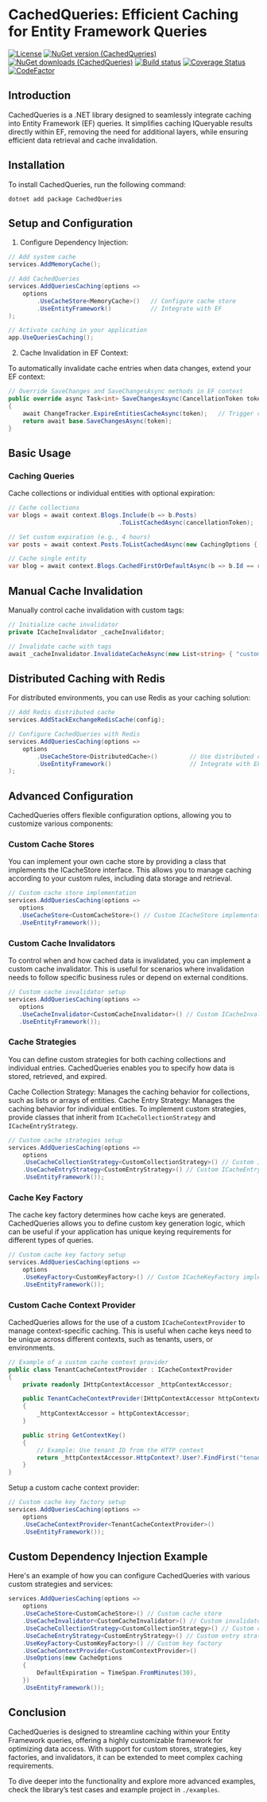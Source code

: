 # CachedQueries: Efficient Caching for Entity Framework Queries

[![License](https://img.shields.io/:license-mit-blue.svg)](https://vposd.mit-license.org/)
[![NuGet version (CachedQueries)](https://img.shields.io/nuget/v/CachedQueries.svg)](https://www.nuget.org/packages/CachedQueries/)
[![NuGet downloads (CachedQueries)](https://img.shields.io/nuget/dt/CachedQueries.svg)](https://www.nuget.org/packages/CachedQueries/)
[![Build status](https://github.com/vposd/CachedQueries/actions/workflows/release.yml/badge.svg)]()
[![Coverage Status](https://coveralls.io/repos/github/vposd/CachedQueries/badge.svg?branch=master)](https://coveralls.io/github/vposd/CachedQueries?branch=master)
[![CodeFactor](https://www.codefactor.io/repository/github/vposd/cachedqueries/badge)](https://www.codefactor.io/repository/github/vposd/cachedqueries)

## Introduction

CachedQueries is a .NET library designed to seamlessly integrate caching into Entity Framework (EF) queries. It simplifies caching IQueryable results directly within EF, removing the need for additional layers, while ensuring efficient data retrieval and cache invalidation.


## Installation

To install CachedQueries, run the following command:

```
dotnet add package CachedQueries
```

## Setup and Configuration

1. Configure Dependency Injection:

```csharp
// Add system cache
services.AddMemoryCache();

// Add CachedQueries
services.AddQueriesCaching(options =>
    options
        .UseCacheStore<MemoryCache>()   // Configure cache store
        .UseEntityFramework()           // Integrate with EF
);

// Activate caching in your application
app.UseQueriesCaching();

```

2. Cache Invalidation in EF Context:

To automatically invalidate cache entries when data changes, extend your EF context:
```csharp
// Override SaveChanges and SaveChangesAsync methods in EF context
public override async Task<int> SaveChangesAsync(CancellationToken token = default)
{
    await ChangeTracker.ExpireEntitiesCacheAsync(token);   // Trigger cache invalidation
    return await base.SaveChangesAsync(token);
}
```

## Basic Usage

### Caching Queries

Cache collections or individual entities with optional expiration:

```csharp
// Cache collections
var blogs = await context.Blogs.Include(b => b.Posts)
                               .ToListCachedAsync(cancellationToken);

// Set custom expiration (e.g., 4 hours)
var posts = await context.Posts.ToListCachedAsync(new CachingOptions { CachedDuration = TimeSpan.FromHours(4) }, cancellationToken);

// Cache single entity
var blog = await context.Blogs.CachedFirstOrDefaultAsync(b => b.Id == request.Id, cancellationToken);

```

## Manual Cache Invalidation

Manually control cache invalidation with custom tags:
```csharp
// Initialize cache invalidator
private ICacheInvalidator _cacheInvalidator;

// Invalidate cache with tags
await _cacheInvalidator.InvalidateCacheAsync(new List<string> { "custom_tag" });

```

## Distributed Caching with Redis

For distributed environments, you can use Redis as your caching solution:

```csharp
// Add Redis distributed cache
services.AddStackExchangeRedisCache(config);

// Configure CachedQueries with Redis
services.AddQueriesCaching(options =>
    options
        .UseCacheStore<DistributedCache>()         // Use distributed cache
        .UseEntityFramework()                      // Integrate with EF
);
```

## Advanced Configuration

CachedQueries offers flexible configuration options, allowing you to customize various components:

### Custom Cache Stores
 You can implement your own cache store by providing a class that implements the ICacheStore interface. This allows you to manage caching according to your custom rules, including data storage and retrieval.

 ```csharp
 // Custom cache store implementation
services.AddQueriesCaching(options =>
    options
    .UseCacheStore<CustomCacheStore>() // Custom ICacheStore implementation
    .UseEntityFramework());
```

### Custom Cache Invalidators
To control when and how cached data is invalidated, you can implement a custom cache invalidator. This is useful for scenarios where invalidation needs to follow specific business rules or depend on external conditions.

 ```csharp
// Custom cache invalidator setup
services.AddQueriesCaching(options =>
    options
    .UseCacheInvalidator<CustomCacheInvalidator>() // Custom ICacheInvalidator implementation
    .UseEntityFramework());
```

### Cache Strategies
You can define custom strategies for both caching collections and individual entries. CachedQueries enables you to specify how data is stored, retrieved, and expired.

Cache Collection Strategy: Manages the caching behavior for collections, such as lists or arrays of entities.
Cache Entry Strategy: Manages the caching behavior for individual entities.
To implement custom strategies, provide classes that inherit from `ICacheCollectionStrategy` and `ICacheEntryStrategy`.

```csharp
// Custom cache strategies setup
services.AddQueriesCaching(options =>
    options
    .UseCacheCollectionStrategy<CustomCollectionStrategy>() // Custom ICacheCollectionStrategy implementation
    .UseCacheEntryStrategy<CustomEntryStrategy>() // Custom ICacheEntryStrategy implementation
    .UseEntityFramework());

```

### Cache Key Factory
The cache key factory determines how cache keys are generated. CachedQueries allows you to define custom key generation logic, which can be useful if your application has unique keying requirements for different types of queries.

```csharp
// Custom cache key factory setup
services.AddQueriesCaching(options =>
    options
    .UseKeyFactory<CustomKeyFactory>() // Custom ICacheKeyFactory implementation
    .UseEntityFramework());
```

### Custom Cache Context Provider
CachedQueries allows for the use of a custom `ICacheContextProvider` to manage context-specific caching. This is useful when cache keys need to be unique across different contexts, such as tenants, users, or environments.

```csharp
// Example of a custom cache context provider
public class TenantCacheContextProvider : ICacheContextProvider
{
    private readonly IHttpContextAccessor _httpContextAccessor;

    public TenantCacheContextProvider(IHttpContextAccessor httpContextAccessor)
    {
        _httpContextAccessor = httpContextAccessor;
    }

    public string GetContextKey()
    {
        // Example: Use tenant ID from the HTTP context
        return _httpContextAccessor.HttpContext?.User?.FindFirst("tenant_id")?.Value ?? "default_tenant";
    }
}
```

Setup a custom cache context provider:
```csharp
// Custom cache key factory setup
services.AddQueriesCaching(options =>
    options
    .UseCacheContextProvider<TenantCacheContextProvider>()
    .UseEntityFramework());
```

## Custom Dependency Injection Example
Here's an example of how you can configure CachedQueries with various custom strategies and services:

```csharp
services.AddQueriesCaching(options =>
    options
    .UseCacheStore<CustomCacheStore>() // Custom cache store
    .UseCacheInvalidator<CustomCacheInvalidator>() // Custom invalidator
    .UseCacheCollectionStrategy<CustomCollectionStrategy>() // Custom collection strategy
    .UseCacheEntryStrategy<CustomEntryStrategy>() // Custom entry strategy
    .UseKeyFactory<CustomKeyFactory>() // Custom key factory
    .UseCacheContextProvider<CustomContextProvider>()
    .UseOptions(new CacheOptions
    {
        DefaultExpiration = TimeSpan.FromMinutes(30),
    })
    .UseEntityFramework());
```

## Conclusion

CachedQueries is designed to streamline caching within your Entity Framework queries, offering a highly customizable framework for optimizing data access. With support for custom stores, strategies, key factories, and invalidators, it can be extended to meet complex caching requirements.

To dive deeper into the functionality and explore more advanced examples, check the library’s test cases and example project in `./examples`.